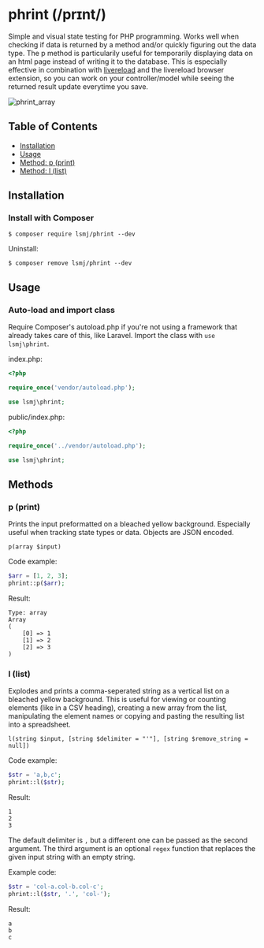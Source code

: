 # phrint (/prɪnt/)

Simple and visual state testing for PHP programming. Works well when checking if data is returned by a method and/or quickly figuring out the data type. The p method is particularily useful for temporarily displaying data on an html page instead of writing it to the database. This is especially effective in combination with [livereload](https://www.npmjs.com/package/livereload) and the livereload browser extension, so you can work on your controller/model while seeing the returned result update everytime you save.

![phrint_array](https://user-images.githubusercontent.com/35132192/60960803-0ed02300-a30b-11e9-9bfd-72ce8fbc713c.png)

<!-- START doctoc generated TOC please keep comment here to allow auto update -->
<!-- DON'T EDIT THIS SECTION, INSTEAD RE-RUN doctoc TO UPDATE -->
## Table of Contents

- [Installation](#installation)
- [Usage](#usage)
- [Method: p (print)](#p-print)
- [Method: l (list)](#l-list)

<!-- END doctoc generated TOC please keep comment here to allow auto update -->
## Installation
### Install with Composer
```
$ composer require lsmj/phrint --dev
```
Uninstall:
```
$ composer remove lsmj/phrint --dev
```
## Usage
### Auto-load and import class
Require Composer's autoload.php if you're not using a framework that already takes care of this, like Laravel. Import the class with `use lsmj\phrint`.

index.php:
```php
<?php

require_once('vendor/autoload.php');

use lsmj\phrint;
```
public/index.php:
```php
<?php

require_once('../vendor/autoload.php');

use lsmj\phrint;
```
## Methods
### p (print)
Prints the input preformatted on a bleached yellow background. Especially useful when tracking state types or data. Objects are JSON encoded.

`p(array $input)`

Code example:
```php
$arr = [1, 2, 3];
phrint::p($arr);
```
Result:
```
Type: array
Array
(
    [0] => 1
    [1] => 2
    [2] => 3
)
```
### l (list)
Explodes and prints a comma-seperated string as a vertical list on a bleached yellow background. This is useful for viewing or counting elements (like in a CSV heading), creating a new array from the list, manipulating the element names or copying and pasting the resulting list into a spreadsheet.

`l(string $input, [string $delimiter = "'"], [string $remove_string = null])`

Code example:
```php
$str = 'a,b,c';
phrint::l($str);
```
Result:
```
1
2
3
```
The default delimiter is `,` but a different one can be passed as the second argument. The third argument is an optional `regex` function that replaces the given input string with an empty string.

Example code:
```php
$str = 'col-a.col-b.col-c';
phrint::l($str, '.', 'col-');
```
Result:
```
a
b
c
```